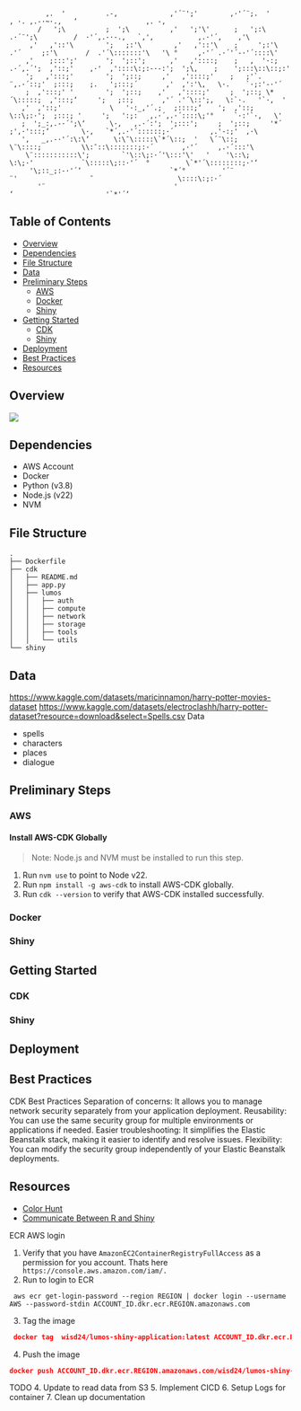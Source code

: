 ```text

         ,.  '          .-,             ,'´¨';'        ,·'´¨;.  '                          , ·. ,.-·~·.,   ‘                 ,. -,    
       /   ';\          ;  ';\          ,'   ';'\'      ;   ';:\           .·´¨';\         /  ·'´,.-·-.,   `,'‚           ,.·'´,    ,'\   
     ,'   ,'::'\        ';   ;:'\        ,'   ,'::'\    ;     ';:'\      .'´     ;:'\       /  .'´\:::::::'\   '\ °     ,·'´ .·´'´-·'´::::\' 
    ,'    ;:::';'       ';  ';::';      ,'   ,'::::;    ;   ,  '·:;  .·´,.´';  ,'::;'    ,·'  ,'::::\:;:-·-:';  ';\‚    ;    ';:::\::\::;:'  
    ';   ,':::;'        ';  ';::;     ,'   ,'::::;'    ;   ;'`.    ¨,.·´::;'  ;:::;    ;.   ';:::;´       ,'  ,':'\‚   \·.    `·;:'-·'´     
    ;  ,':::;' '        ';  ';::;    ,'   ,'::::;'     ;  ';::; \*´\:::::;  ,':::;‘     ';   ;::;       ,'´ .'´\::';‚   \:`·.   '`·,  '     
   ,'  ,'::;'            \   '·:_,'´.;   ;::::;‘    ';  ,'::;   \::\;:·';  ;:::; '     ';   ':;:   ,.·´,.·´::::\;'°     `·:'`·,   \'      
   ;  ';_:,.-·´';\‘      \·,   ,.·´:';  ';:::';     ;  ';::;     '*´  ;',·':::;‘        \·,   `*´,.·'´::::::;·´         ,.'-:;'  ,·\     
   ',   _,.-·'´:\:\‘      \:\¯\:::::\`*´\::;  '   \´¨\::;          \¨\::::;          \\:¯::\:::::::;:·´       ,·'´     ,.·´:::'\    
    \¨:::::::::::\';        `'\::\;:·´'\:::'\'   '    '\::\;            \:\;·'            `\:::::\;::·'´  °         \`*'´\::::::::;·'‘   
     '\;::_;:-·'´‘                      `*´°         '´¨               ¨'                  ¯                     \::::\:;:·´        
       '¨                                '                                                  ‘                       '`*'´‘            

```

## Table of Contents
* [Overview](#overview)
* [Dependencies](#dependencies)
* [File Structure](#file-structure)
* [Data](#data)
* [Preliminary Steps](#preliminary-steps)
  * [AWS](#aws)
  * [Docker](#docker)
  * [Shiny](#shiny)
* [Getting Started](#getting-started)
  * [CDK](#cdk)
  * [Shiny](#shiny-1)
* [Deployment](#deployment)
* [Best Practices](#best-practices)
* [Resources](#resources)

## Overview
![](lumos_architecture.png)

## Dependencies
* AWS Account
* Docker 
* Python (v3.8)
* Node.js (v22)
* NVM

## File Structure
```text
.
├── Dockerfile
├── cdk
│   ├── README.md
│   ├── app.py
│   ├── lumos
│   │   ├── auth
│   │   ├── compute
│   │   ├── network
│   │   ├── storage
│   │   ├── tools
│   │   └── utils
└── shiny
```


## Data

https://www.kaggle.com/datasets/maricinnamon/harry-potter-movies-dataset
https://www.kaggle.com/datasets/electroclashh/harry-potter-dataset?resource=download&select=Spells.csv
Data
* spells
* characters
* places
* dialogue
## Preliminary Steps
### AWS
#### Install AWS-CDK Globally
> Note: Node.js and NVM must be installed to run this step.

1. Run `nvm use` to point to Node v22.
2. Run `npm install -g aws-cdk` to install AWS-CDK globally.
3. Run `cdk --version` to verify that AWS-CDK installed successfully.

### Docker
### Shiny
## Getting Started
### CDK
### Shiny
## Deployment
## Best Practices
CDK Best Practices 
Separation of concerns: It allows you to manage network security separately from your application deployment.
Reusability: You can use the same security group for multiple environments or applications if needed.
Easier troubleshooting: It simplifies the Elastic Beanstalk stack, making it easier to identify and resolve issues.
Flexibility: You can modify the security group independently of your Elastic Beanstalk deployments.

## Resources
* [Color Hunt](https://colorhunt.co/palette/8cb9bdfefbf6ecb159b67352)
* [Communicate Between R and Shiny](https://unleash-shiny.rinterface.com/shiny-intro#:~:text=In%20practice%2C%20Shiny%20does%20not,can%20produce%20a%20simple%20histogram.)





ECR AWS login
1. Verify that you have `AmazonEC2ContainerRegistryFullAccess` as a permission for you account. Thats here ` https://console.aws.amazon.com/iam/.`
2. Run to login to ECR
```
 aws ecr get-login-password --region REGION | docker login --username AWS --password-stdin ACCOUNT_ID.dkr.ecr.REGION.amazonaws.com

```
3. Tag the image
```json
 docker tag  wisd24/lumos-shiny-application:latest ACCOUNT_ID.dkr.ecr.REGION.amazonaws.com/wisd24/lumos-shiny-application:latest
```
4. Push the image
```json
docker push ACCOUNT_ID.dkr.ecr.REGION.amazonaws.com/wisd24/lumos-shiny-application:latest
```




TODO
4. Update to read data from S3
5. Implement CICD
6. Setup Logs for container
7. Clean up documentation